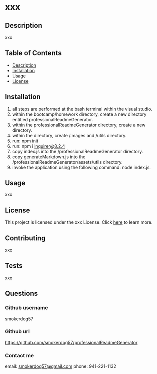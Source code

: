 # xxx
  
  ## Description
  
  xxx

  ## Table of Contents
  
  - [Description](#description)
  - [Installation](#installation)
  - [Usage](#usage)
  - [License](#license)

  
  ## Installation
  
  1. all steps are performed at the bash terminal within the visual studio.
  2. within the bootcamp/homework directory, create a new  directory entitled professionalReadmeGenerator.
  3. within the professionalReadmeGenerator directory, create a new <assets> directory.
  4. within the <assets> directory, create /images and /utils directory.
  5. run:  npm init
  6. run:  npm i inquirer@8.2.4
  7. copy index.js into the /professionalReadmeGenerator directory.
  8. copy generateMarkdown.js into the /professionalReadmeGenerator/assets/utils directory.
  9. invoke the application using the following command: node index.js.
  
  ## Usage
  
  xxx
  
  ## License
  
  This project is licensed under the xxx License. Click [here](https://opensource.org/licenses/xxx) to learn more.

  ## Contributing
  
  xxx

  ## Tests
  
  xxx

  ## Questions
  
  ### Github username
  smokerdog57

  ### Github url
  https://github.com/smokerdog57/professionalReadmeGenerator
  
  ### Contact me
  email: smokerdog57@gmail.com
  phone: 941-221-1132
  